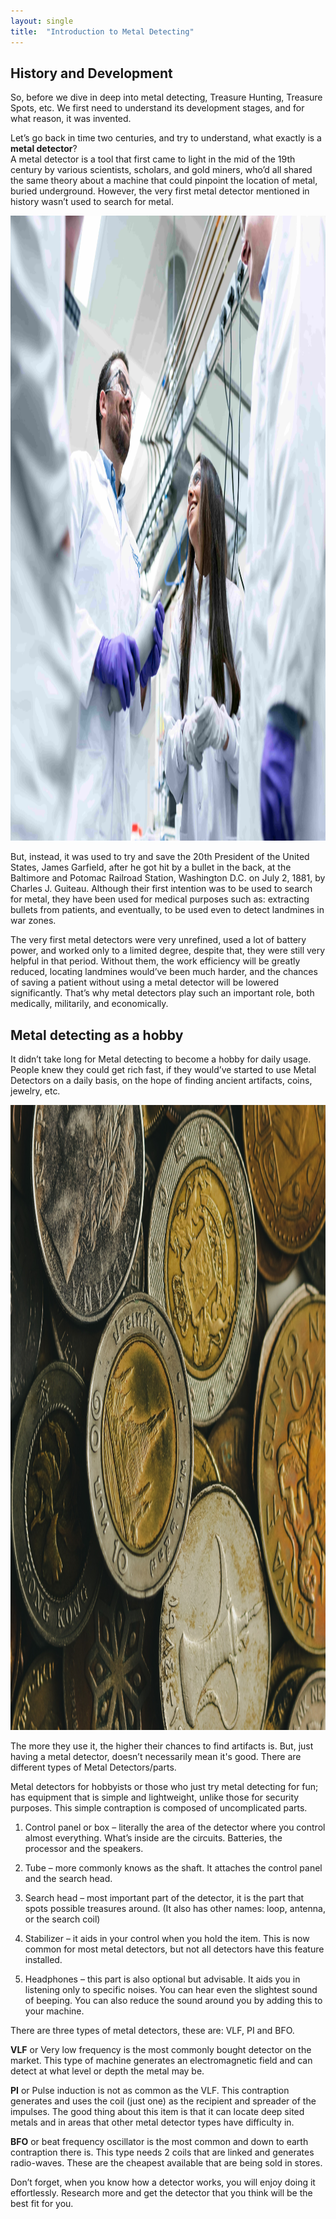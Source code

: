 ```yaml
---
layout: single
title:  "Introduction to Metal Detecting"
---
```


## History and Development

So, before we dive in deep into metal detecting, Treasure Hunting, Treasure Spots, etc.
We first need to understand its development stages, and for what reason, it was invented. 


Let’s go back in time two centuries, and try to understand, what exactly is a **metal detector**?  
A metal detector is a tool that first came to light in the mid of the 19th century by various scientists, scholars, and gold miners, who’d all shared the same theory about a machine that could pinpoint the location of metal, buried underground. 
However, the very first metal detector mentioned in history wasn’t used to search for metal.  

<img src="/assets/images/Scientists-discussion.jpg" alt="Scientist discussion" width="1000" height="1000"> 
  
But, instead, it was used to try and save the 20th President of the United States, James Garfield, after he got hit by a bullet in the back, at the Baltimore and Potomac Railroad Station, Washington D.C. on July 2, 1881, by Charles J. Guiteau. 
Although their first intention was to be used to search for metal, they have been used for medical purposes such as: extracting bullets from patients, and eventually, to be used even to detect landmines in war zones. 


The very first metal detectors were very unrefined, used a lot of battery power, and worked only to a limited degree, despite that, they were still very helpful in that period. 
Without them, the work efficiency will be greatly reduced, locating landmines would’ve been much harder, and the chances of saving a patient without using a metal detector will be lowered significantly. 
That’s why metal detectors play such an important role, both medically, militarily, and economically.

## Metal detecting as a hobby

It didn’t take long for Metal detecting to become a hobby for daily usage.
People knew they could get rich fast, if they would’ve started to use Metal Detectors on a daily basis, on the hope of finding ancient artifacts, coins, jewelry, etc.

<img src="/assets/images/Gold-coins.jpg" alt="Gold coins" width="1000" height="1000"> 

The more they use it, the higher their chances to find artifacts is.
But, just having a metal detector, doesn’t necessarily mean it's good.
There are different types of Metal Detectors/parts.

Metal detectors for hobbyists or those who just try metal detecting for fun; has equipment that is simple and lightweight, unlike those for security purposes. This simple contraption is composed of uncomplicated parts.

1. Control panel or box – literally the area of the detector where you control almost everything.
What’s inside are the circuits. Batteries, the processor and the speakers.

2. Tube – more commonly knows as the shaft. It attaches the control panel and the search head.

3. Search head – most important part of the detector, it is the part that spots possible treasures around. (It also has other names: loop, antenna, or the search coil)

4. Stabilizer – it aids in your control when you hold the item.
This is now common for most metal detectors, but not all detectors have this feature installed.

5. Headphones – this part is also optional but advisable. It aids you in listening only to specific noises.
You can hear even the slightest sound of beeping. You can also reduce the sound around you by adding this to your machine.

There are three types of metal detectors, these are: VLF, PI and BFO. 

**VLF** or Very low frequency is the most commonly bought detector on the market. This type of machine generates an electromagnetic field and can detect at what level or depth the metal may be. 

**PI** or Pulse induction is not as common as the VLF. This contraption generates and uses the coil (just one) as the recipient and spreader of the impulses. The good thing about this item is that it can locate deep sited metals and in areas that other metal detector types have difficulty in. 

**BFO** or beat frequency oscillator is the most common and down to earth contraption there is. This type needs 2 coils that are linked and generates radio-waves. These are the cheapest available that are being sold in stores. 

Don’t forget, when you know how a detector works, you will enjoy doing it effortlessly. Research more and get the detector that you think will be the best fit for you.
